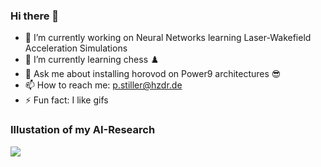 ### Hi there 👋
- 🔭 I’m currently working on Neural Networks learning Laser-Wakefield Acceleration Simulations
- 🌱 I’m currently learning chess ♟️
- 💬 Ask me about installing horovod on Power9 architectures 😎
- 📫 How to reach me: p.stiller@hzdr.de
- ⚡ Fun fact: I like gifs

### Illustation of my AI-Research
<img align="left" src="https://media.giphy.com/media/M6g4ioAhwkNFe/giphy.gif"/> 

<!--
**StillerPatrick/StillerPatrick** is a ✨ _special_ ✨ repository because its `README.md` (this file) appears on your GitHub profile.

Here are some ideas to get you started:

- 🔭 I’m currently working on ...
- 🌱 I’m currently learning ...
- 👯 I’m looking to collaborate on ...
- 🤔 I’m looking for help with ...
- 💬 Ask me about ...
- 📫 How to reach me: ...
- 😄 Pronouns: ...
- ⚡ Fun fact: ...
-->
